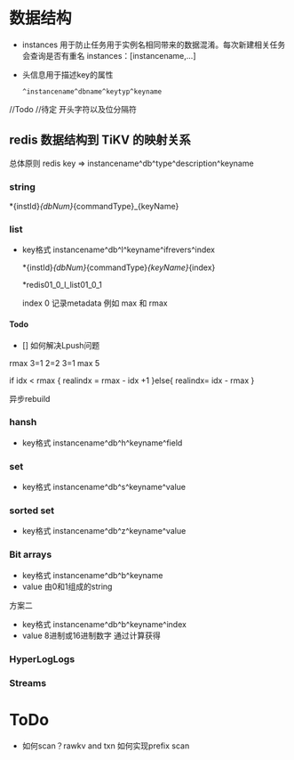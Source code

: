 # 数据结构

* instances 用于防止任务用于实例名相同带来的数据混淆。每次新建相关任务会查询是否有重名
  instances：[instancename,...]

* 头信息用于描述key的属性

  ```
  ^instancename^dbname^keytyp^keyname
  ```
  
//Todo
//待定 开头字符以及位分隔符
## redis 数据结构到 TiKV 的映射关系

总体原则 redis key => instancename^db^type^description^keyname

### string

 *{instId}_{dbNum}_{commandType}_{keyName}

### list

* key格式
  instancename^db^l^keyname^ifrevers^index
  
  *{instId}_{dbNum}_{commandType}_{keyName}_{index}

  *redis01_0_l_list01_0_1

  index 0 记录metadata 例如 max 和 rmax


#### Todo

  - [] 如何解决Lpush问题

rmax 3=1 2=2 3=1
max 5

if idx < rmax {
  realindx = rmax - idx +1
}else{
  realindx= idx - rmax
}

异步rebuild

### hansh

* key格式
  instancename^db^h^keyname^field

### set

* key格式
  instancename^db^s^keyname^value

### sorted set

* key格式
  instancename^db^z^keyname^value

### Bit arrays

* key格式
  instancename^db^b^keyname  
* value 由0和1组成的string

方案二

* key格式
  instancename^db^b^keyname^index  
* value 8进制或16进制数字 通过计算获得

### HyperLogLogs

### Streams

# ToDo

* 如何scan？rawkv and txn
如何实现prefix scan